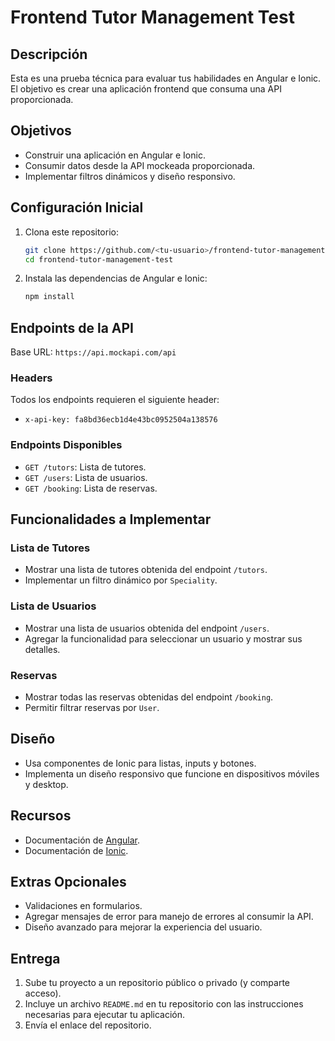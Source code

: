 # Frontend Tutor Management Test

## Descripción
Esta es una prueba técnica para evaluar tus habilidades en Angular e Ionic. El objetivo es crear una aplicación frontend que consuma una API proporcionada.

## Objetivos
- Construir una aplicación en Angular e Ionic.
- Consumir datos desde la API mockeada proporcionada.
- Implementar filtros dinámicos y diseño responsivo.

## Configuración Inicial
1. Clona este repositorio:
   ```bash
   git clone https://github.com/<tu-usuario>/frontend-tutor-management-test.git
   cd frontend-tutor-management-test
   ```
2. Instala las dependencias de Angular e Ionic:
   ```bash
   npm install
   ```

## Endpoints de la API
Base URL: `https://api.mockapi.com/api`

### Headers
Todos los endpoints requieren el siguiente header:
- `x-api-key: fa8bd36ecb1d4e43bc0952504a138576`

### Endpoints Disponibles
- `GET /tutors`: Lista de tutores.
- `GET /users`: Lista de usuarios.
- `GET /booking`: Lista de reservas.

## Funcionalidades a Implementar

### Lista de Tutores
- Mostrar una lista de tutores obtenida del endpoint `/tutors`.
- Implementar un filtro dinámico por `Speciality`.

### Lista de Usuarios
- Mostrar una lista de usuarios obtenida del endpoint `/users`.
- Agregar la funcionalidad para seleccionar un usuario y mostrar sus detalles.

### Reservas
- Mostrar todas las reservas obtenidas del endpoint `/booking`.
- Permitir filtrar reservas por `User`.

## Diseño
- Usa componentes de Ionic para listas, inputs y botones.
- Implementa un diseño responsivo que funcione en dispositivos móviles y desktop.

## Recursos
- Documentación de [Angular](https://angular.io/docs).
- Documentación de [Ionic](https://ionicframework.com/docs).

## Extras Opcionales
- Validaciones en formularios.
- Agregar mensajes de error para manejo de errores al consumir la API.
- Diseño avanzado para mejorar la experiencia del usuario.

## Entrega
1. Sube tu proyecto a un repositorio público o privado (y comparte acceso).
2. Incluye un archivo `README.md` en tu repositorio con las instrucciones necesarias para ejecutar tu aplicación.
3. Envía el enlace del repositorio.
